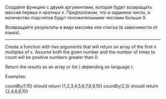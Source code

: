 Создайте функцию с двумя аргументами, которая будет возвращать массив первых n кратных x.
Предположим, что и заданное число, и количество подсчетов будут положительными числами больше 0.

Возвращайте результаты в виде массива или списка (в зависимости от языка).

-----

Create a function with two arguments that will return an array of the first n multiples of x.
Assume both the given number and the number of times to count will be positive numbers greater than 0.

Return the results as an array or list ( depending on language ).

Examples:

countBy(1,10)  should return  {1,2,3,4,5,6,7,8,9,10}
countBy(2,5)  should return {2,4,6,8,10}
